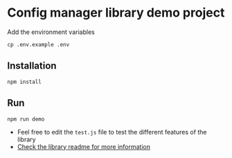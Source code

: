 # Config manager library demo project

Add the environment variables
```shell
cp .env.example .env
```

## Installation
```shell
npm install
```

## Run
```shell
npm run demo
```

- Feel free to edit the `test.js` file to test the different features of the library
- [Check the library readme for more information](https://github.com/aliisright/config-manager-nodejs)
